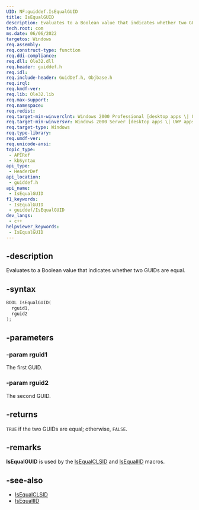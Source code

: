 ```yaml
---
UID: NF:guiddef.IsEqualGUID
title: IsEqualGUID
description: Evaluates to a Boolean value that indicates whether two GUIDs are equal.
tech.root: com
ms.date: 06/06/2022
targetos: Windows
req.assembly: 
req.construct-type: function
req.ddi-compliance: 
req.dll: Ole32.dll
req.header: guiddef.h
req.idl: 
req.include-header: GuidDef.h, Objbase.h
req.irql: 
req.kmdf-ver: 
req.lib: Ole32.lib
req.max-support: 
req.namespace: 
req.redist: 
req.target-min-winverclnt: Windows 2000 Professional [desktop apps \| UWP apps]
req.target-min-winversvr: Windows 2000 Server [desktop apps \| UWP apps]
req.target-type: Windows
req.type-library: 
req.umdf-ver: 
req.unicode-ansi: 
topic_type:
 - APIRef
 - kbSyntax
api_type:
 - HeaderDef
api_location:
 - guiddef.h
api_name:
 - IsEqualGUID
f1_keywords:
 - IsEqualGUID
 - guiddef/IsEqualGUID
dev_langs:
 - c++
helpviewer_keywords:
 - IsEqualGUID
---
```


## -description

Evaluates to a Boolean value that indicates whether two GUIDs are equal.

## -syntax

```cpp
BOOL IsEqualGUID(
  rguid1,
  rguid2
);
```

## -parameters

### -param rguid1

The first GUID.

### -param rguid2

The second GUID.

## -returns

`TRUE` if the two GUIDs are equal; otherwise, `FALSE`.

## -remarks

**IsEqualGUID** is used by the [IsEqualCLSID](/windows/win32/api/guiddef/nf-guiddef-isequalclsid) and [IsEqualIID](/windows/win32/api/guiddef/nf-guiddef-isequaliid) macros.

## -see-also

* [IsEqualCLSID](/windows/win32/api/guiddef/nf-guiddef-isequalclsid)
* [IsEqualIID](/windows/win32/api/guiddef/nf-guiddef-isequaliid)
